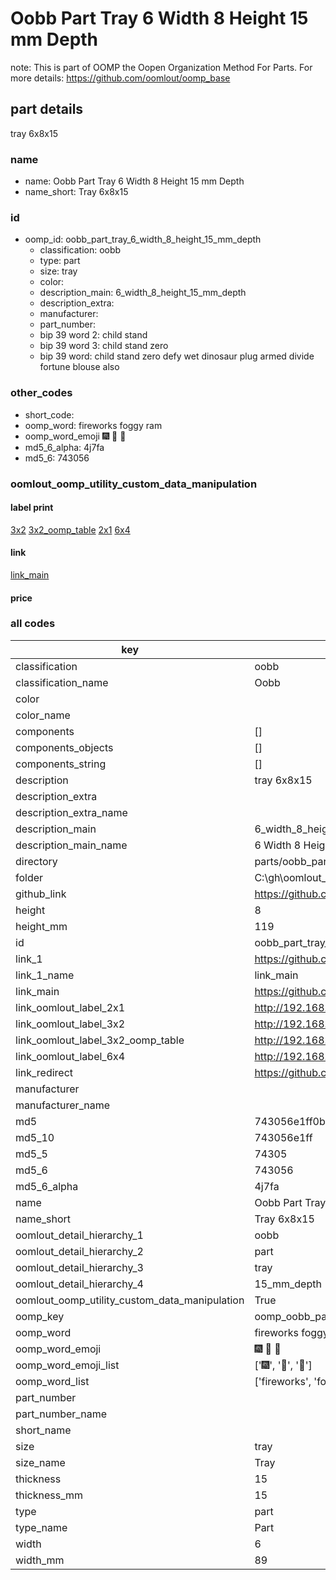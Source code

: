 # Oobb Part Tray 6 Width 8 Height 15 mm Depth  

note: This is part of OOMP the Oopen Organization Method For Parts. For more details: https://github.com/oomlout/oomp_base

##  part details
  



tray 6x8x15



### name
* name: Oobb Part Tray 6 Width 8 Height 15 mm Depth
* name_short: Tray 6x8x15 
### id
* oomp_id: oobb_part_tray_6_width_8_height_15_mm_depth
  * classification: oobb
  * type: part
  * size: tray
  * color: 
  * description_main: 6_width_8_height_15_mm_depth
  * description_extra: 
  * manufacturer: 
  * part_number: 
  * bip 39 word 2: child stand
  * bip 39 word 3: child stand zero
  * bip 39 word: child stand zero defy wet dinosaur plug armed divide fortune blouse also

### other_codes
* short_code: 
* oomp_word: fireworks foggy ram
* oomp_word_emoji :fireworks: :foggy: :ram:
* md5_6_alpha: 4j7fa
* md5_6: 743056






### oomlout_oomp_utility_custom_data_manipulation
#### label print
[3x2](http://192.168.1.245:1112/?label=oomp%204j7fa)
[3x2_oomp_table](http://192.168.1.108:1112/?label=oomp%204j7fa)
[2x1](http://192.168.1.242:1112/?label=oomp%204j7fa)
[6x4](http://192.168.1.55:1112/?label=oomp%204j7fa)    

#### link

[link_main](https://github.com/oomlout/oomlout_oobb_version_4_generated_parts/tree/main/navigation_oomp/oobb/part/tray/6_width_8_height_15_mm_depth/part)                              

#### price







### all codes 
| key | value |  
| --- | --- |  
| classification | oobb |  
| classification_name | Oobb |  
| color |  |  
| color_name |  |  
| components | [] |  
| components_objects | [] |  
| components_string | [] |  
| description | tray 6x8x15 |  
| description_extra |  |  
| description_extra_name |  |  
| description_main | 6_width_8_height_15_mm_depth |  
| description_main_name | 6 Width 8 Height 15 mm Depth |  
| directory | parts/oobb_part_tray_6_width_8_height_15_mm_depth |  
| folder | C:\gh\oomlout_oobb_version_4_generated_parts\parts\oobb_part_tray_6_width_8_height_15_mm_depth |  
| github_link | https://github.com/oomlout/oomlout_oomp_part_src/tree/main/parts/oobb_part_tray_6_width_8_height_15_mm_depth |  
| height | 8 |  
| height_mm | 119 |  
| id | oobb_part_tray_6_width_8_height_15_mm_depth |  
| link_1 | https://github.com/oomlout/oomlout_oobb_version_4_generated_parts/tree/main/navigation_oomp/oobb/part/tray/6_width_8_height_15_mm_depth/part |  
| link_1_name | link_main |  
| link_main | https://github.com/oomlout/oomlout_oobb_version_4_generated_parts/tree/main/navigation_oomp/oobb/part/tray/6_width_8_height_15_mm_depth/part |  
| link_oomlout_label_2x1 | http://192.168.1.242:1112/?label=oomp%204j7fa |  
| link_oomlout_label_3x2 | http://192.168.1.245:1112/?label=oomp%204j7fa |  
| link_oomlout_label_3x2_oomp_table | http://192.168.1.108:1112/?label=oomp%204j7fa |  
| link_oomlout_label_6x4 | http://192.168.1.55:1112/?label=oomp%204j7fa |  
| link_redirect | https://github.com/oomlout/oomlout_oobb_version_4_generated_parts/tree/main/parts/oobb_tray_06_08_15 |  
| manufacturer |  |  
| manufacturer_name |  |  
| md5 | 743056e1ff0bd4d8f9fcc39bff75213f |  
| md5_10 | 743056e1ff |  
| md5_5 | 74305 |  
| md5_6 | 743056 |  
| md5_6_alpha | 4j7fa |  
| name | Oobb Part Tray 6 Width 8 Height 15 mm Depth |  
| name_short | Tray 6x8x15  |  
| oomlout_detail_hierarchy_1 | oobb |  
| oomlout_detail_hierarchy_2 | part |  
| oomlout_detail_hierarchy_3 | tray |  
| oomlout_detail_hierarchy_4 | 15_mm_depth |  
| oomlout_oomp_utility_custom_data_manipulation | True |  
| oomp_key | oomp_oobb_part_tray_6_width_8_height_15_mm_depth |  
| oomp_word | fireworks foggy ram |  
| oomp_word_emoji | :fireworks: :foggy: :ram: |  
| oomp_word_emoji_list | [':fireworks:', ':foggy:', ':ram:'] |  
| oomp_word_list | ['fireworks', 'foggy', 'ram'] |  
| part_number |  |  
| part_number_name |  |  
| short_name |  |  
| size | tray |  
| size_name | Tray |  
| thickness | 15 |  
| thickness_mm | 15 |  
| type | part |  
| type_name | Part |  
| width | 6 |  
| width_mm | 89 |  
